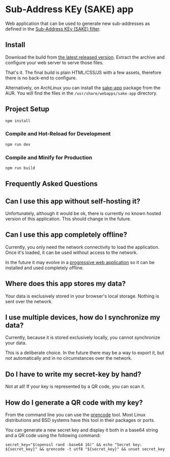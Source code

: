 # Sub-Address KEy (SAKE) app

Web application that can be used to generate new sub-addresses as defined in the [Sub-Address KEy (SAKE) filter](https://github.com/breard-r/opensmtpd-filter-sake).

## Install

Download the build from [the latest released version](https://github.com/breard-r/sake-app/releases). Extract the archive and configure your web server to serve those files.

That's it. The final build is plain HTML/CSS/JS with a few assets, therefore there is no back-end to configure.

Alternatively, on ArchLinux you can install the [sake-app](https://aur.archlinux.org/packages/sake-app) package from the AUR. You will find the files in the `/usr/share/webapps/sake-app` directory.


## Project Setup

```sh
npm install
```

### Compile and Hot-Reload for Development

```sh
npm run dev
```

### Compile and Minify for Production

```sh
npm run build
```


## Frequently Asked Questions

## Can I use this app without self-hosting it?

Unfortunately, although it would be ok, there is currently no known hosted version of this application. This should change in the future.

## Can I use this app completely offline?

Currently, you only need the network connectivity to load the application. Once it's loaded, it can be used without access to the network.

In the future it may evolve in a [progressive web application](https://en.wikipedia.org/wiki/Progressive_web_app) so it can be installed and used completely offline.

## Where does this app stores my data?

Your data is exclusively stored in your browser's local storage. Nothing is sent over the network.

## I use multiple devices, how do I synchronize my data?

Currently, because it is stored exclusively locally, you cannot synchronize your data.

This is a deliberate choice. In the future there may be a way to export it, but not automatically and in no circumstances over the network.

## Do I have to write my secret-key by hand?

Not at all! If your key is represented by a QR code, you can scan it.

## How do I generate a QR code with my key?

From the command line you can use the [qrencode](https://fukuchi.org/works/qrencode/) tool. Most Linux distributions and BSD systems have this tool in their packages or ports.

You can generate a new secret key and display it both in a base64 string and a QR code using the following command:

```
secret_key="$(openssl rand -base64 16)" && echo "Secret key: ${secret_key}" && qrencode -t utf8 "${secret_key}" && unset secret_key
```
